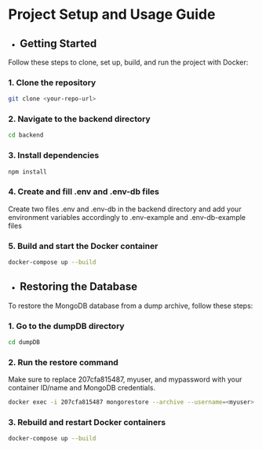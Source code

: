 # Project Setup and Usage Guide

- ## Getting Started

Follow these steps to clone, set up, build, and run the project with Docker:

### 1. Clone the repository

```bash
git clone <your-repo-url>
```

### 2. Navigate to the backend directory

```bash
cd backend
```

### 3. Install dependencies

```bash
npm install
```

### 4. Create and fill .env and .env-db files

Create two files .env and .env-db in the backend directory and add your environment variables accordingly to
.env-example and .env-db-example files

### 5. Build and start the Docker container

```bash
docker-compose up --build
```

- ## Restoring the Database

To restore the MongoDB database from a dump archive, follow these steps:

### 1. Go to the dumpDB directory

```bash
cd dumpDB
```

### 2. Run the restore command

Make sure to replace 207cfa815487, myuser, and mypassword with your container ID/name and MongoDB credentials.

```bash
docker exec -i 207cfa815487 mongorestore --archive --username=<myuser> --password=<mypassword> --authenticationDatabase=admin < dump.archive
```

### 3. Rebuild and restart Docker containers

```bash
docker-compose up --build
```
